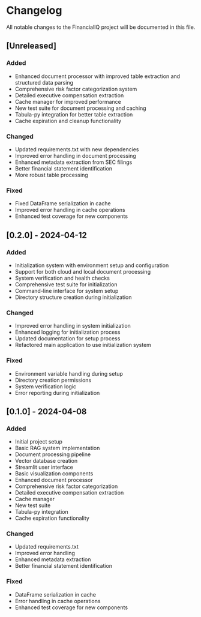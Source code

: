 # Changelog

All notable changes to the FinancialIQ project will be documented in this file.

## [Unreleased]

### Added
- Enhanced document processor with improved table extraction and structured data parsing
- Comprehensive risk factor categorization system
- Detailed executive compensation extraction
- Cache manager for improved performance
- New test suite for document processing and caching
- Tabula-py integration for better table extraction
- Cache expiration and cleanup functionality

### Changed
- Updated requirements.txt with new dependencies
- Improved error handling in document processing
- Enhanced metadata extraction from SEC filings
- Better financial statement identification
- More robust table processing

### Fixed
- Fixed DataFrame serialization in cache
- Improved error handling in cache operations
- Enhanced test coverage for new components

## [0.2.0] - 2024-04-12

### Added
- Initialization system with environment setup and configuration
- Support for both cloud and local document processing
- System verification and health checks
- Comprehensive test suite for initialization
- Command-line interface for system setup
- Directory structure creation during initialization

### Changed
- Improved error handling in system initialization
- Enhanced logging for initialization process
- Updated documentation for setup process
- Refactored main application to use initialization system

### Fixed
- Environment variable handling during setup
- Directory creation permissions
- System verification logic
- Error reporting during initialization

## [0.1.0] - 2024-04-08

### Added
- Initial project setup
- Basic RAG system implementation
- Document processing pipeline
- Vector database creation
- Streamlit user interface
- Basic visualization components
- Enhanced document processor
- Comprehensive risk factor categorization
- Detailed executive compensation extraction
- Cache manager
- New test suite
- Tabula-py integration
- Cache expiration functionality

### Changed
- Updated requirements.txt
- Improved error handling
- Enhanced metadata extraction
- Better financial statement identification

### Fixed
- DataFrame serialization in cache
- Error handling in cache operations
- Enhanced test coverage for new components 
